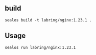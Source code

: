 ## build

```
sealos build -t labring/nginx:1.23.1 .
```

## Usage
```
sealos run labring/nginx:1.23.1
```
